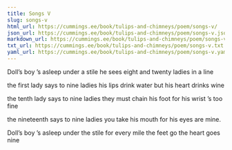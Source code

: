 ```yaml
---
title: Songs V
slug: songs-v
html_url: https://cummings.ee/book/tulips-and-chimneys/poem/songs-v/
json_url: https://cummings.ee/book/tulips-and-chimneys/poem/songs-v.json
markdown_url: https://cummings.ee/book/tulips-and-chimneys/poem/songs-v.md
txt_url: https://cummings.ee/book/tulips-and-chimneys/poem/songs-v.txt
yaml_url: https://cummings.ee/book/tulips-and-chimneys/poem/songs-v.yaml
---
```


Doll’s boy ’s asleep
under a stile
he sees eight and twenty
ladies in a line

the first lady
says to nine ladies
his lips drink water
but his heart drinks wine

the tenth lady
says to nine ladies
they must chain his foot
for his wrist ’s too fine

the nineteenth
says to nine ladies
you take his mouth
for his eyes are mine.

Doll’s boy ’s asleep
under the stile
for every mile the feet go
the heart goes nine
